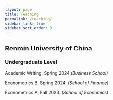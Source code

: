 ```yaml
---
layout: page
title: Teaching
permalink: /teaching/
sidebar_link: true
sidebar_sort_order: 3
---
```


## Renmin University of China 
### Undergraduate Level
Academic Writing, Spring 2024.*(Business School)*

Econometrics B, Spring 2024. *(School of Finance)*

Econometrics A, Fall 2023. *(School of Economics)*








